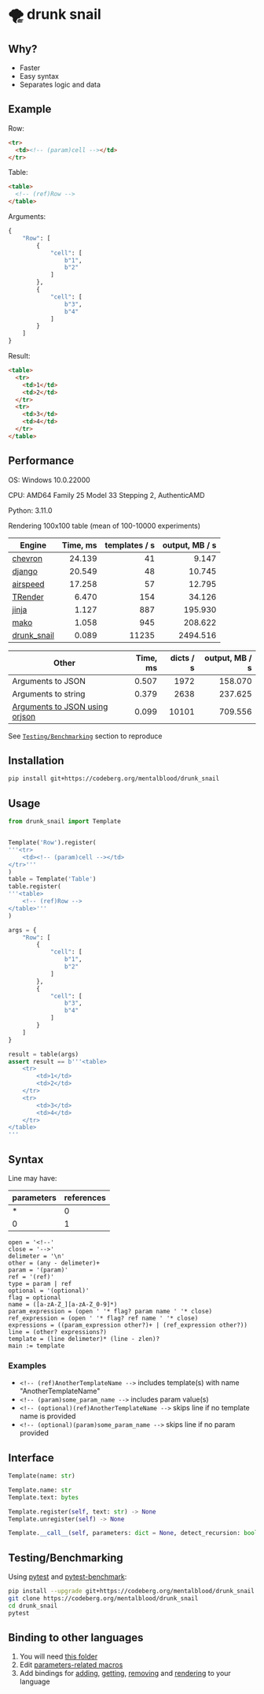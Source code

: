 # 🌪️ drunk snail

## Why?

- Faster
- Easy syntax
- Separates logic and data

## Example

Row:

```html
<tr>
  <td><!-- (param)cell --></td>
</tr>
```

Table:

```html
<table>
  <!-- (ref)Row -->
</table>
```

Arguments:

```python
{
    "Row": [
        {
            "cell": [
                b"1",
                b"2"
            ]
        },
        {
            "cell": [
                b"3",
                b"4"
            ]
        }
    ]
}
```

Result:

```html
<table>
  <tr>
    <td>1</td>
    <td>2</td>
  </tr>
  <tr>
    <td>3</td>
    <td>4</td>
  </tr>
</table>
```

## Performance

OS: Windows 10.0.22000

CPU: AMD64 Family 25 Model 33 Stepping 2, AuthenticAMD

Python: 3.11.0

Rendering 100x100 table (mean of 100-10000 experiments)

| Engine                                                      | Time, ms | templates / s | output, MB / s |
| ----------------------------------------------------------- | -------: | ------------: | -------------: |
| [chevron](https://github.com/noahmorrison/chevron)          |   24.139 |            41 |          9.147 |
| [django](https://github.com/django/django)                  |   20.549 |            48 |         10.745 |
| [airspeed](https://github.com/purcell/airspeed)             |   17.258 |            57 |         12.795 |
| [TRender](https://github.com/cesbit/trender)                |    6.470 |           154 |         34.126 |
| [jinja](https://github.com/pallets/jinja)                   |    1.127 |           887 |        195.930 |
| [mako](https://github.com/sqlalchemy/mako)                  |    1.058 |           945 |        208.622 |
| [drunk_snail](https://codeberg.org/mentalblood/drunk_snail) |    0.089 |         11235 |       2494.516 |

| Other                                                           | Time, ms | dicts / s | output, MB / s |
| --------------------------------------------------------------- | -------: | --------: | -------------: |
| Arguments to JSON                                               |    0.507 |      1972 |        158.070 |
| Arguments to string                                             |    0.379 |      2638 |        237.625 |
| [Arguments to JSON using orjson](https://github.com/ijl/orjson) |    0.099 |     10101 |        709.556 |

See [`Testing/Benchmarking`](#testingbenchmarking) section to reproduce

## Installation

```bash
pip install git+https://codeberg.org/mentalblood/drunk_snail
```

## Usage

```python
from drunk_snail import Template


Template('Row').register(
'''<tr>
    <td><!-- (param)cell --></td>
</tr>'''
)
table = Template('Table')
table.register(
'''<table>
    <!-- (ref)Row -->
</table>'''
)

args = {
    "Row": [
        {
            "cell": [
                b"1",
                b"2"
            ]
        },
        {
            "cell": [
                b"3",
                b"4"
            ]
        }
    ]
}

result = table(args)
assert result == b'''<table>
    <tr>
        <td>1</td>
        <td>2</td>
    </tr>
    <tr>
        <td>3</td>
        <td>4</td>
    </tr>
</table>
'''
```

## Syntax

Line may have:

| parameters | references |
| ---------- | ---------- |
| \*         | 0          |
| 0          | 1          |

```
open = '<!--'
close = '-->'
delimeter = '\n'
other = (any - delimeter)+
param = '(param)'
ref = '(ref)'
type = param | ref
optional = '(optional)'
flag = optional
name = ([a-zA-Z_][a-zA-Z_0-9]*)
param_expression = (open ' '* flag? param name ' '* close)
ref_expression = (open ' '* flag? ref name ' '* close)
expressions = ((param_expression other?)+ | (ref_expression other?))
line = (other? expressions?)
template = (line delimeter)* (line - zlen)?
main := template
```

### Examples

- `<!-- (ref)AnotherTemplateName -->` includes template(s) with name "AnotherTemplateName"
- `<!-- (param)some_param_name -->` includes param value(s)
- `<!-- (optional)(ref)AnotherTemplateName -->` skips line if no template name is provided
- `<!-- (optional)(param)some_param_name -->` skips line if no param provided

## Interface

```python
Template(name: str)

Template.name: str
Template.text: bytes

Template.register(self, text: str) -> None
Template.unregister(self) -> None

Template.__call__(self, parameters: dict = None, detect_recursion: bool = False) -> bytes
```

## Testing/Benchmarking

Using [pytest](https://pypi.org/project/pytest/) and [pytest-benchmark](https://github.com/ionelmc/pytest-benchmark):

```bash
pip install --upgrade git+https://codeberg.org/mentalblood/drunk_snail
git clone https://codeberg.org/mentalblood/drunk_snail
cd drunk_snail
pytest
```

## Binding to other languages

1. You will need [this folder](drunk_snail/drunk_snail_python/modules/drunk_snail_c)
2. Edit [parameters-related macros](drunk_snail/drunk_snail_python/modules/drunk_snail_c/include/params_macros.h)
3. Add bindings for [adding](drunk_snail/drunk_snail_python/modules/drunk_snail_c/include/addTemplate.h), [getting](drunk_snail/drunk_snail_python/modules/drunk_snail_c/include/getTemplate.h), [removing](drunk_snail/drunk_snail_python/modules/drunk_snail_c/include/removeTemplate.h) and [rendering](drunk_snail/drunk_snail_python/modules/drunk_snail_c/include/render.h) to your language
